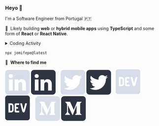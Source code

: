 ### Heyo 👋

I'm a Software Engineer from Portugal 🇵🇹

💙 &nbsp;Likely building **web** or **hybrid mobile apps** using **TypeScript** and some form of **React** or **React Native**.

<details>
<summary>Coding Activity</summary>

### Frequency

[![wakatime](https://wakatime.com/share/@e43c70f4-aa53-43c9-9aaf-800f002e09d8/5e5ba0ab-6993-4550-bf58-e0f08d623586.svg)](https://wakatime.com#gh-dark-mode-only)
[![wakatime](https://wakatime.com/share/@e43c70f4-aa53-43c9-9aaf-800f002e09d8/5f4ea6fe-ea86-49f4-a845-8635f008bf21.svg)](https://wakatime.com#gh-light-mode-only)

### Languages

[![wakatime](https://wakatime.com/share/@e43c70f4-aa53-43c9-9aaf-800f002e09d8/d8c70fae-1078-4284-8060-8cfbcd21465c.svg)](https://wakatime.com#gh-dark-mode-only)
[![wakatime](https://wakatime.com/share/@e43c70f4-aa53-43c9-9aaf-800f002e09d8/7de3d39a-cce5-4529-96f3-4d74238b334d.svg)](https://wakatime.com#gh-light-mode-only)

</details>

```bash
npx jomifepe@latest
```

💬 &nbsp;**Where to find me**

[![linkedin logo](https://raw.githubusercontent.com/jomifepe/jomifepe/main/img/linkedin-light.svg)](https://www.linkedin.com/in/jomifepe#gh-dark-mode-only)
[![linkedin logo](https://raw.githubusercontent.com/jomifepe/jomifepe/main/img/linkedin-dark.svg)](https://www.linkedin.com/in/jomifepe#gh-light-mode-only)
&nbsp;&nbsp;
[![twitter logo](https://raw.githubusercontent.com/jomifepe/jomifepe/main/img/twitter-light.svg)](https://twitter.com/jomifepe#gh-dark-mode-only)
[![twitter logo](https://raw.githubusercontent.com/jomifepe/jomifepe/main/img/twitter-dark.svg)](https://twitter.com/jomifepe#gh-light-mode-only)
&nbsp;&nbsp;
[![dev logo](https://raw.githubusercontent.com/jomifepe/jomifepe/main/img/dev-light.svg)](https://dev.to/jomifepe#gh-dark-mode-only)
[![dev logo](https://raw.githubusercontent.com/jomifepe/jomifepe/main/img/dev-dark.svg)](https://dev.to/jomifepe#gh-light-mode-only)
&nbsp;&nbsp;
[![medium logo](https://raw.githubusercontent.com/jomifepe/jomifepe/main/img/medium-light.svg)](https://medium.com/@jomifepe#gh-dark-mode-only)
[![medium logo](https://raw.githubusercontent.com/jomifepe/jomifepe/main/img/medium-dark.svg)](https://medium.com/@jomifepe#gh-light-mode-only)
